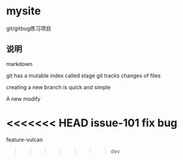 # mysite
git/gitbug练习项目

## 说明
markdown

git has a mutable index called stage
git tracks changes of files

creating a new branch is quick and simple

A new modify

<<<<<<< HEAD
issue-101 fix bug 
=======
feature-vulcan
>>>>>>> dev
